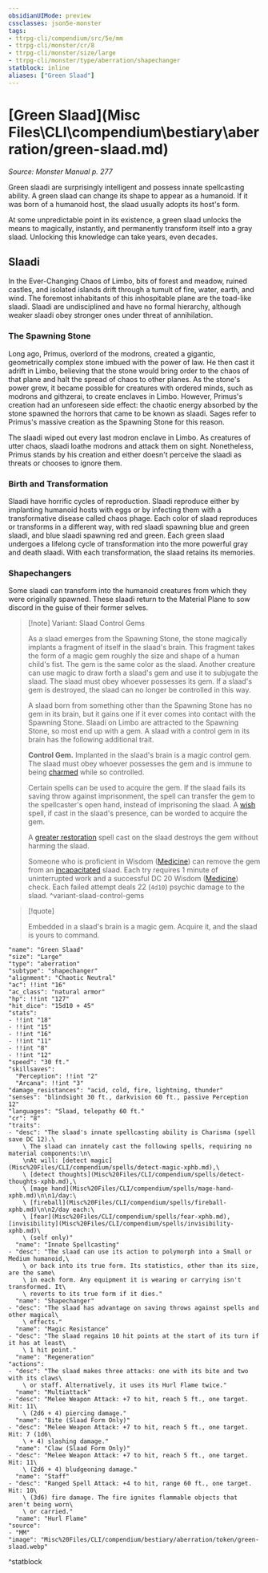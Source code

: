 ```yaml
---
obsidianUIMode: preview
cssclasses: json5e-monster
tags:
- ttrpg-cli/compendium/src/5e/mm
- ttrpg-cli/monster/cr/8
- ttrpg-cli/monster/size/large
- ttrpg-cli/monster/type/aberration/shapechanger
statblock: inline
aliases: ["Green Slaad"]
---
```

# [Green Slaad](Misc Files\CLI\compendium\bestiary\aberration/green-slaad.md)
*Source: Monster Manual p. 277*  

Green slaadi are surprisingly intelligent and possess innate spellcasting ability. A green slaad can change its shape to appear as a humanoid. If it was born of a humanoid host, the slaad usually adopts its host's form.

At some unpredictable point in its existence, a green slaad unlocks the means to magically, instantly, and permanently transform itself into a gray slaad. Unlocking this knowledge can take years, even decades.

## Slaadi

In the Ever-Changing Chaos of Limbo, bits of forest and meadow, ruined castles, and isolated islands drift through a tumult of fire, water, earth, and wind. The foremost inhabitants of this inhospitable plane are the toad-like slaadi. Slaadi are undisciplined and have no formal hierarchy, although weaker slaadi obey stronger ones under threat of annihilation.

### The Spawning Stone

Long ago, Primus, overlord of the modrons, created a gigantic, geometrically complex stone imbued with the power of law. He then cast it adrift in Limbo, believing that the stone would bring order to the chaos of that plane and halt the spread of chaos to other planes. As the stone's power grew, it became possible for creatures with ordered minds, such as modrons and githzerai, to create enclaves in Limbo. However, Primus's creation had an unforeseen side effect: the chaotic energy absorbed by the stone spawned the horrors that came to be known as slaadi. Sages refer to Primus's massive creation as the Spawning Stone for this reason.

The slaadi wiped out every last modron enclave in Limbo. As creatures of utter chaos, slaadi loathe modrons and attack them on sight. Nonetheless, Primus stands by his creation and either doesn't perceive the slaadi as threats or chooses to ignore them.

### Birth and Transformation

Slaadi have horrific cycles of reproduction. Slaadi reproduce either by implanting humanoid hosts with eggs or by infecting them with a transformative disease called chaos phage. Each color of slaad reproduces or transforms in a different way, with red slaadi spawning blue and green slaadi, and blue slaadi spawning red and green. Each green slaad undergoes a lifelong cycle of transformation into the more powerful gray and death slaadi. With each transformation, the slaad retains its memories.

### Shapechangers

Some slaadi can transform into the humanoid creatures from which they were originally spawned. These slaadi return to the Material Plane to sow discord in the guise of their former selves.

> [!note] Variant: Slaad Control Gems
> 
> As a slaad emerges from the Spawning Stone, the stone magically implants a fragment of itself in the slaad's brain. This fragment takes the form of a magic gem roughly the size and shape of a human child's fist. The gem is the same color as the slaad. Another creature can use magic to draw forth a slaad's gem and use it to subjugate the slaad. The slaad must obey whoever possesses its gem. If a slaad's gem is destroyed, the slaad can no longer be controlled in this way.
> 
> A slaad born from something other than the Spawning Stone has no gem in its brain, but it gains one if it ever comes into contact with the Spawning Stone. Slaadi on Limbo are attracted to the Spawning Stone, so most end up with a gem. A slaad with a control gem in its brain has the following additional trait.
> 
> **Control Gem.** Implanted in the slaad's brain is a magic control gem. The slaad must obey whoever possesses the gem and is immune to being [charmed](Misc%20Files/CLI/rules/conditions.md#Charmed) while so controlled.
> 
> Certain spells can be used to acquire the gem. If the slaad fails its saving throw against imprisonment, the spell can transfer the gem to the spellcaster's open hand, instead of imprisoning the slaad. A [wish](Misc%20Files/CLI/compendium/spells/wish-xphb.md) spell, if cast in the slaad's presence, can be worded to acquire the gem.
> 
> A [greater restoration](Misc%20Files/CLI/compendium/spells/greater-restoration-xphb.md) spell cast on the slaad destroys the gem without harming the slaad.
> 
> Someone who is proficient in Wisdom ([Medicine](Misc%20Files/CLI/rules/skills.md#Medicine)) can remove the gem from an [incapacitated](Misc%20Files/CLI/rules/conditions.md#Incapacitated) slaad. Each try requires 1 minute of uninterrupted work and a successful DC 20 Wisdom ([Medicine](Misc%20Files/CLI/rules/skills.md#Medicine)) check. Each failed attempt deals 22 (`4d10`) psychic damage to the slaad.
^variant-slaad-control-gems

> [!quote]  
> 
> Embedded in a slaad's brain is a magic gem. Acquire it, and the slaad is yours to command.


```statblock
"name": "Green Slaad"
"size": "Large"
"type": "aberration"
"subtype": "shapechanger"
"alignment": "Chaotic Neutral"
"ac": !!int "16"
"ac_class": "natural armor"
"hp": !!int "127"
"hit_dice": "15d10 + 45"
"stats":
- !!int "18"
- !!int "15"
- !!int "16"
- !!int "11"
- !!int "8"
- !!int "12"
"speed": "30 ft."
"skillsaves":
  "Perception": !!int "2"
  "Arcana": !!int "3"
"damage_resistances": "acid, cold, fire, lightning, thunder"
"senses": "blindsight 30 ft., darkvision 60 ft., passive Perception 12"
"languages": "Slaad, telepathy 60 ft."
"cr": "8"
"traits":
- "desc": "The slaad's innate spellcasting ability is Charisma (spell save DC 12).\
    \ The slaad can innately cast the following spells, requiring no material components:\n\
    \nAt will: [detect magic](Misc%20Files/CLI/compendium/spells/detect-magic-xphb.md),\
    \ [detect thoughts](Misc%20Files/CLI/compendium/spells/detect-thoughts-xphb.md),\
    \ [mage hand](Misc%20Files/CLI/compendium/spells/mage-hand-xphb.md)\n\n1/day:\
    \ [fireball](Misc%20Files/CLI/compendium/spells/fireball-xphb.md)\n\n2/day each:\
    \ [fear](Misc%20Files/CLI/compendium/spells/fear-xphb.md), [invisibility](Misc%20Files/CLI/compendium/spells/invisibility-xphb.md)\
    \ (self only)"
  "name": "Innate Spellcasting"
- "desc": "The slaad can use its action to polymorph into a Small or Medium humanoid,\
    \ or back into its true form. Its statistics, other than its size, are the same\
    \ in each form. Any equipment it is wearing or carrying isn't transformed. It\
    \ reverts to its true form if it dies."
  "name": "Shapechanger"
- "desc": "The slaad has advantage on saving throws against spells and other magical\
    \ effects."
  "name": "Magic Resistance"
- "desc": "The slaad regains 10 hit points at the start of its turn if it has at least\
    \ 1 hit point."
  "name": "Regeneration"
"actions":
- "desc": "The slaad makes three attacks: one with its bite and two with its claws\
    \ or staff. Alternatively, it uses its Hurl Flame twice."
  "name": "Multiattack"
- "desc": "Melee Weapon Attack: +7 to hit, reach 5 ft., one target. Hit: 11\
    \ (2d6 + 4) piercing damage."
  "name": "Bite (Slaad Form Only)"
- "desc": "Melee Weapon Attack: +7 to hit, reach 5 ft., one target. Hit: 7 (1d6\
    \ + 4) slashing damage."
  "name": "Claw (Slaad Form Only)"
- "desc": "Melee Weapon Attack: +7 to hit, reach 5 ft., one target. Hit: 11\
    \ (2d6 + 4) bludgeoning damage."
  "name": "Staff"
- "desc": "Ranged Spell Attack: +4 to hit, range 60 ft., one target. Hit: 10\
    \ (3d6) fire damage. The fire ignites flammable objects that aren't being worn\
    \ or carried."
  "name": "Hurl Flame"
"source":
- "MM"
"image": "Misc%20Files/CLI/compendium/bestiary/aberration/token/green-slaad.webp"
```
^statblock